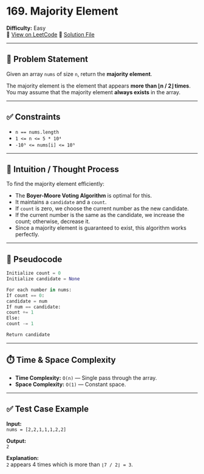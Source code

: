 # 169. Majority Element

**Difficulty:** Easy  
🔗 [View on LeetCode](https://leetcode.com/problems/majority-element/)
📄 [Solution File](./majority_element.py)

---

## 📝 Problem Statement

Given an array `nums` of size `n`, return the **majority element**.

The majority element is the element that appears **more than ⌊n / 2⌋ times**.  
You may assume that the majority element **always exists** in the array.

---

## ✅ Constraints

- `n == nums.length`
- `1 <= n <= 5 * 10⁴`
- `-10⁹ <= nums[i] <= 10⁹`

---

## 🧠 Intuition / Thought Process

To find the majority element efficiently:

- The **Boyer-Moore Voting Algorithm** is optimal for this.
- It maintains a `candidate` and a `count`.
- If `count` is zero, we choose the current number as the new candidate.
- If the current number is the same as the candidate, we increase the count; otherwise, decrease it.
- Since a majority element is guaranteed to exist, this algorithm works perfectly.

---

## 🔄 Pseudocode
```python
Initialize count = 0
Initialize candidate = None

For each number in nums:
If count == 0:
candidate = num
If num == candidate:
count += 1
Else:
count -= 1

Return candidate
```
---

## ⏱️ Time & Space Complexity

- **Time Complexity:** `O(n)` — Single pass through the array.
- **Space Complexity:** `O(1)` — Constant space.

---

## ✅ Test Case Example

**Input:**  
`nums = [2,2,1,1,1,2,2]`

**Output:**  
`2`

**Explanation:**  
`2` appears 4 times which is more than `⌊7 / 2⌋ = 3`.
